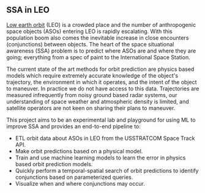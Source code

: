## SSA in LEO

[Low earth orbit](https://en.wikipedia.org/wiki/Low_Earth_orbit) (LEO) is a crowded place and the number of anthropogenic space objects (ASOs) entering LEO is rapidly escalating. With this population boom also comes the inevitable increase in close encounters (conjunctions) between objects. The heart of the space situational awareness (SSA) problem is to predict where ASOs are and where they are going; everything from a spec of paint to the International Space Station.

The current state of the art methods for orbit prediction are physics based models which require extremely accurate knowledge of the object's trajectory, the environment in which it operates, and the intent of the object to maneuver. In practice we do not have access to this data. Trajectories are measured infrequently from noisy ground based radar systems, our understanding of space weather and atmospheric density is limited, and satellite operators are not keen on sharing their plans to maneuver.

This project aims to be an experimental lab and playground for using ML to improve SSA and provides an end-to-end pipeline to:

-   ETL orbit data about ASOs in LEO from the USSTRATCOM Space Track API.
-   Make orbit predictions based on a physical model.
-   Train and use machine learning models to learn the error in physics based orbit prediction models.
-   Quickly perform a temporal-spatial search of orbit predictions to identify conjunctions based on parameterized queries.
-   Visualize when and where conjunctions may occur.
